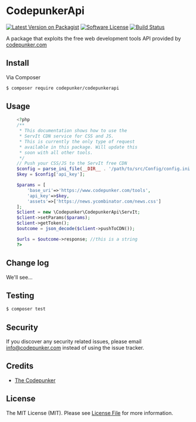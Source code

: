 # CodepunkerApi

[![Latest Version on Packagist][ico-version]][link-packagist]
[![Software License][ico-license]](LICENSE.md)
[![Build Status][ico-travis]][link-travis]

A package that exploits the free web development tools API provided by [codepunker.com](https://www.codepunker.com/tools)

## Install

Via Composer

``` bash
$ composer require codepunker/codepunkerapi
```

## Usage

``` php
    <?php
    /**
     * This documentation shows how to use the 
     * ServIt CDN service for CSS and JS.
     * This is currently the only type of request
     * available in this package. Will update this
     * soon with all other tools.
     */
    // Push your CSS/JS to the ServIt free CDN
    $config = parse_ini_file(__DIR__ . '/path/to/src/Config/config.ini');
    $key = $config['api_key'];

    $params = [
        'base_uri'=>'https://www.codepunker.com/tools',
        'api_key'=>$key,
        'assets'=>['https://news.ycombinator.com/news.css']
    ];
    $client = new \Codepunker\CodepunkerApi\ServIt;
    $client->setParams($params);
    $client->getToken();
    $outcome = json_decode($client->pushToCDN());

    $urls = $outcome->response; //this is a string
    ?>
```

## Change log

We'll see...

## Testing

``` bash
$ composer test
```

## Security

If you discover any security related issues, please email info@codepunker.com instead of using the issue tracker.

## Credits

- [The Codepunker](https://www.codepunker.com)

## License

The MIT License (MIT). Please see [License File](LICENSE.md) for more information.

[ico-version]: https://img.shields.io/packagist/v/the-codepunker/codepunker-api.svg?style=flat-square
[ico-license]: https://img.shields.io/badge/license-MIT-brightgreen.svg?style=flat-square
[ico-travis]: https://img.shields.io/travis/the-codepunker/codepunker-api/master.svg?style=flat-square

[link-packagist]: https://packagist.org/packages/the-codepunker/codepunker-api
[link-travis]: https://travis-ci.org/the-codepunker/codepunker-api